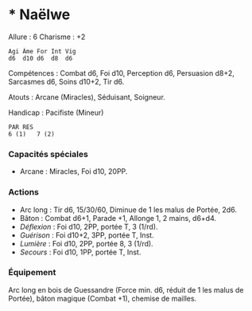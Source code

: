 # * Naëlwe

Allure : 6
Charisme : +2

	Agi	Âme	For	Int	Vig
	d6	d10	d6	d8	d6

Compétences : Combat d6, Foi d10, Perception d6, Persuasion d8+2, Sarcasmes d6, Soins d10+2, Tir d6.

Atouts : Arcane (Miracles), Séduisant, Soigneur.

Handicap : Pacifiste (Mineur)

	PAR	RES
	6 (1)   7 (2)

### Capacités spéciales
- Arcane : Miracles, Foi d10, 20PP.

### Actions
- Arc long : Tir d6, 15/30/60, Diminue de 1 les malus de Portée, 2d6.
- Bâton : Combat d6+1, Parade +1, Allonge 1, 2 mains, d6+d4.
- _Déflexion_ : Foi d10, 2PP, portée T, 3 (1/rd).
- _Guérison_ : Foi d10+2, 3PP, portée T, Inst.
- _Lumière_ : Foi d10, 2PP, portée 8, 3 (1/rd).
- _Secours_ : Foi d10, 1PP, portée T, Inst.

### Équipement
Arc long en bois de Guessandre (Force min. d6, réduit de 1 les malus de Portée), bâton magique (Combat +1), chemise de mailles.
